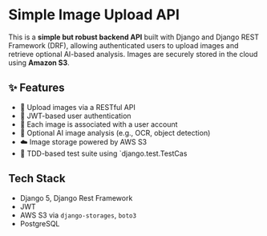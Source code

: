 # Simple Image Upload API

This is a **simple but robust backend API** built with Django and Django REST Framework (DRF), allowing authenticated users to upload images and retrieve optional AI-based analysis. Images are securely stored in the cloud using **Amazon S3**.


## ✨ Features

- 📸 Upload images via a RESTful API
- 🔐 JWT-based user authentication
- 👤 Each image is associated with a user account
- 🧠 Optional AI image analysis (e.g., OCR, object detection)
- ☁️ Image storage powered by AWS S3
- 🧪 TDD-based test suite using `django.test.TestCas


## Tech Stack
- Django 5, Django Rest Framework
- JWT
- AWS S3 via `django-storages`, `boto3`
- PostgreSQL
